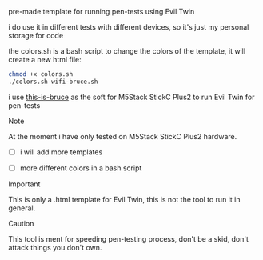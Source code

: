 pre-made template for running pen-tests using Evil Twin

i do use it in different tests with different devices, so it's just my personal storage for code

the colors.sh is a bash script to change the colors of the template, it will create a new html file:
```bash
chmod +x colors.sh
./colors.sh wifi-bruce.sh
```

i use [this-is-bruce](https://github.com/pr3y/Bruce) as the soft for M5Stack StickC Plus2 to run Evil Twin for pen-tests



> [!NOTE]
> At the moment i have only tested on M5Stack StickC Plus2 hardware.



- [ ] i will add more templates
- [ ] more different colors in a bash script



> [!IMPORTANT]
> This is only a .html template for Evil Twin, this is not the tool to run it in general.


> [!CAUTION]
> This tool is ment for speeding pen-testing process, don't be a skid, don't attack things you don't own.
